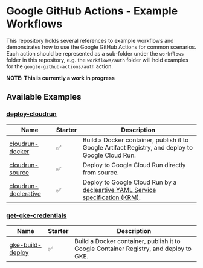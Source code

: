 # Google GitHub Actions - Example Workflows

This repository holds several references to example workflows and demonstrates how to use the Google GitHub Actions for common scenarios. Each action should be represented as a sub-folder under the `workflows` folder in this repository, e.g. the `workflows/auth` folder will hold examples for the `google-github-actions/auth` action.

**NOTE: This is currently a work in progress**

## Available Examples

### [deploy-cloudrun](workflows/deploy-cloudrun/README.md)

| Name                                                         | Starter                   | Description      |
| ------------------------------------------------------------ | ------------------------- | ---------------- |
|[cloudrun-docker](workflows/deploy-cloudrun/cloudrun-docker.yml) | ✅ | Build a Docker container, publish it to Google Artifact Registry, and deploy to Google Cloud Run. |
|[cloudrun-source](workflows/deploy-cloudrun/cloudrun-source.yml) | ✅ | Deploy to Google Cloud Run directly from source. |
|[cloudrun-declerative](workflows/deploy-cloudrun/cloudrun-declerative.yml) | ✅ | Deploy to Google Cloud Run by a [decleartive YAML Service specification (KRM)](https://cloud.google.com/sdk/gcloud/reference/run/services/replace).  |

### [get-gke-credentials](workflows/get-gke-credentials/README.md)

| Name                                                         | Starter                   | Description      |
| ------------------------------------------------------------ | ------------------------- | ---------------- |
|[gke-build-deploy](workflows/get-gke-credentials/gke-build-deploy.yml) | ✅ | Build a Docker container, publish it to Google Container Registry, and deploy to GKE. |


